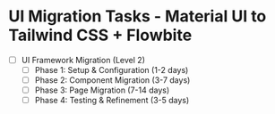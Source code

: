 # UI Migration Tasks - Material UI to Tailwind CSS + Flowbite
- [ ] UI Framework Migration (Level 2)
  - [ ] Phase 1: Setup & Configuration (1-2 days)
  - [ ] Phase 2: Component Migration (3-7 days)
  - [ ] Phase 3: Page Migration (7-14 days)
  - [ ] Phase 4: Testing & Refinement (3-5 days)
